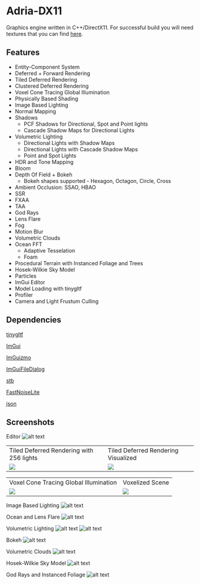 # Adria-DX11

Graphics engine written in C++/DirectX11. For successful build you will need textures that you can find [here](https://github.com/mateeeeeee/Adria-DX11/releases/tag/1.0).

## Features
* Entity-Component System
* Deferred + Forward Rendering 
* Tiled Deferred Rendering 
* Clustered Deferred Rendering
* Voxel Cone Tracing Global Illumination
* Physically Based Shading
* Image Based Lighting
* Normal Mapping
* Shadows
    - PCF Shadows for Directional, Spot and Point lights
    - Cascade Shadow Maps for Directional Lights
* Volumetric Lighting
    - Directional Lights with Shadow Maps
    - Directional Lights with Cascade Shadow Maps
    - Point and Spot Lights 
* HDR and Tone Mapping
* Bloom
* Depth Of Field + Bokeh  
    - Bokeh shapes supported - Hexagon, Octagon, Circle, Cross
* Ambient Occlusion: SSAO, HBAO
* SSR
* FXAA
* TAA
* God Rays
* Lens Flare
* Fog
* Motion Blur
* Volumetric Clouds
* Ocean FFT
    - Adaptive Tesselation
    - Foam
* Procedural Terrain with Instanced Foliage and Trees
* Hosek-Wilkie Sky Model
* Particles
* ImGui Editor
* Model Loading with tinygltf
* Profiler
* Camera and Light Frustum Culling


## Dependencies
[tinygltf](https://github.com/syoyo/tinygltf)

[ImGui](https://github.com/ocornut/imgui)

[ImGuizmo](https://github.com/CedricGuillemet/ImGuizmo)

[ImGuiFileDialog](https://github.com/aiekick/ImGuiFileDialog)

[stb](https://github.com/nothings/stb)

[FastNoiseLite](https://github.com/Auburn/FastNoiseLite)

[json](https://github.com/nlohmann/json)

## Screenshots

Editor 
![alt text](Screenshots/editor.png "Editor")

<table>
  <tr>
    <td>Tiled Deferred Rendering with 256 lights</td>
     <td>Tiled Deferred Rendering Visualized</td>
     </tr>
  <tr>
    <td><img src="Screenshots/tiled.png"></td>
    <td><img src="Screenshots/tiled_visualization.png"></td>
  </tr>
 </table>
 
 <table>
  <tr>
     <td>Voxel Cone Tracing Global Illumination</td>
     <td>Voxelized Scene</td>
     </tr>
  <tr>
    <td><img src="Screenshots/gi.png"></td>
    <td><img src="Screenshots/gi_debug.png"></td>
  </tr>
 </table>
 
 Image Based Lighting 
![alt text](Screenshots/ibl.png "Image Based Lighting ")
 
Ocean and Lens Flare
![alt text](Screenshots/ocean_lens_flare.png "Ocean and Lens Flare")
 
 Volumetric Lighting
![alt text](Screenshots/volumetric_dir.png " Volumetric Directional Lighting")
![alt text](Screenshots/volumetric_point.png " Volumetric Point Lighting")

Bokeh
![alt text](Screenshots/bokeh.png "Bokeh")

Volumetric Clouds
![alt text](Screenshots/clouds.png "Clouds")

Hosek-Wilkie Sky Model
![alt text](Screenshots/hosek_wilkie.png "Hosek-Wilkie")

God Rays and Instanced Foliage
![alt text](Screenshots/foliage.png "God Rays and Instanced Foliage")


